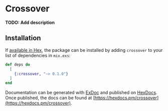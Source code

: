 # Crossover

**TODO: Add description**

## Installation

If [available in Hex](https://hex.pm/docs/publish), the package can be installed
by adding `crossover` to your list of dependencies in `mix.exs`:

```elixir
def deps do
  [
    {:crossover, "~> 0.1.0"}
  ]
end
```

Documentation can be generated with [ExDoc](https://github.com/elixir-lang/ex_doc)
and published on [HexDocs](https://hexdocs.pm). Once published, the docs can
be found at [https://hexdocs.pm/crossover](https://hexdocs.pm/crossover).

